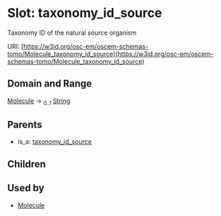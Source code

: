 
# Slot: taxonomy_id_source

Taxonomy ID of the natural source organism

URI: [https://w3id.org/osc-em/oscem-schemas-tomo/Molecule_taxonomy_id_source](https://w3id.org/osc-em/oscem-schemas-tomo/Molecule_taxonomy_id_source)


## Domain and Range

[Molecule](Molecule.md) &#8594;  <sub>0..1</sub> [String](types/String.md)

## Parents

 *  is_a: [taxonomy_id_source](taxonomy_id_source.md)

## Children


## Used by

 * [Molecule](Molecule.md)
